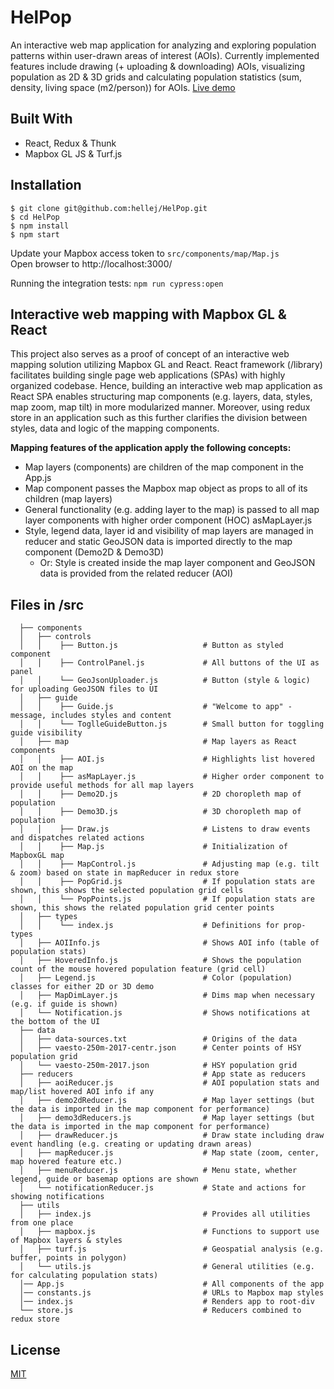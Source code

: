 # HelPop
An interactive web map application for analyzing and exploring population patterns within user-drawn areas of interest (AOIs). Currently implemented features include drawing (+ uploading & downloading) AOIs, visualizing population as 2D & 3D grids and calculating population statistics (sum, density, living space (m2/person)) for AOIs. [Live demo](https://hel-pop.firebaseapp.com/)

## Built With
* React, Redux & Thunk
* Mapbox GL JS & Turf.js

## Installation
```
$ git clone git@github.com:hellej/HelPop.git
$ cd HelPop
$ npm install
$ npm start
```
Update your Mapbox access token to `src/components/map/Map.js`<br>
Open browser to http://localhost:3000/

Running the integration tests: `npm run cypress:open`

## Interactive web mapping with Mapbox GL & React
This project also serves as a proof of concept of an interactive web mapping solution utilizing Mapbox GL and React. React framework (/library) facilitates building single page web applications (SPAs) with highly organized codebase. Hence, building an interactive web map application as React SPA enables structuring map components (e.g. layers, data, styles, map zoom, map tilt) in more modularized manner. Moreover, using redux store in an application such as this further clarifies the division between styles, data and logic of the mapping components. 

**Mapping features of the application apply the following concepts:**
* Map layers (components) are children of the map component in the App.js
* Map component passes the Mapbox map object as props to all of its children (map layers)
* General functionality (e.g. adding layer to the map) is passed to all map layer components with higher order component (HOC) asMapLayer.js 
* Style, legend data, layer id and visibility of map layers are managed in reducer and static GeoJSON data is imported directly to the map component (Demo2D & Demo3D) 
  * Or: Style is created inside the map layer component and GeoJSON data is provided from the related reducer (AOI)

## Files in /src
``` 
  ├── components
  │   ├── controls   
  │   │    ├── Button.js                   # Button as styled component 
  │   │    ├── ControlPanel.js             # All buttons of the UI as panel
  │   │    └── GeoJsonUploader.js          # Button (style & logic) for uploading GeoJSON files to UI
  │   ├── guide 
  │   │    ├── Guide.js                    # "Welcome to app" -message, includes styles and content
  │   │    └── ToglleGuideButton.js        # Small button for toggling guide visibility
  │   ├── map                              # Map layers as React components
  │   │    ├── AOI.js                      # Highlights list hovered AOI on the map
  │   │    ├── asMapLayer.js               # Higher order component to provide useful methods for all map layers
  │   │    ├── Demo2D.js                   # 2D choropleth map of population
  │   │    ├── Demo3D.js                   # 3D choropleth map of population
  │   │    ├── Draw.js                     # Listens to draw events and dispatches related actions
  │   │    ├── Map.js                      # Initialization of MapboxGL map
  │   │    ├── MapControl.js               # Adjusting map (e.g. tilt & zoom) based on state in mapReducer in redux store
  │   │    ├── PopGrid.js                  # If population stats are shown, this shows the selected population grid cells
  │   │    └── PopPoints.js                # If population stats are shown, this shows the related population grid center points
  │   ├── types
  │   │    └── index.js                    # Definitions for prop-types
  │   ├── AOIInfo.js                       # Shows AOI info (table of population stats)
  │   ├── HoveredInfo.js                   # Shows the population count of the mouse hovered population feature (grid cell)
  │   ├── Legend.js                        # Color (population) classes for either 2D or 3D demo
  │   ├── MapDimLayer.js                   # Dims map when necessary (e.g. if guide is shown)
  │   └── Notification.js                  # Shows notifications at the bottom of the UI
  ├── data 
  │   ├── data-sources.txt                 # Origins of the data 
  │   ├── vaesto-250m-2017-centr.json      # Center points of HSY population grid 
  │   └── vaesto-250m-2017.json            # HSY population grid
  ├── reducers                             # App state as reducers
  │   ├── aoiReducer.js                    # AOI population stats and map/list hovered AOI info if any
  │   ├── demo2dReducer.js                 # Map layer settings (but the data is imported in the map component for performance) 
  │   ├── demo3dReducers.js                # Map layer settings (but the data is imported in the map component for performance)
  │   ├── drawReducer.js                   # Draw state including draw event handling (e.g. creating or updating drawn areas)
  │   ├── mapReducer.js                    # Map state (zoom, center, map hovered feature etc.)
  │   ├── menuReducer.js                   # Menu state, whether legend, guide or basemap options are shown
  │   └── notificationReducer.js           # State and actions for showing notifications
  ├── utils                        
  │   ├── index.js                         # Provides all utilities from one place
  │   ├── mapbox.js                        # Functions to support use of Mapbox layers & styles
  │   ├── turf.js                          # Geospatial analysis (e.g. buffer, points in polygon) 
  │   └── utils.js                         # General utilities (e.g. for calculating population stats)
  │── App.js                               # All components of the app 
  │── constants.js                         # URLs to Mapbox map styles 
  │── index.js                             # Renders app to root-div
  └── store.js                             # Reducers combined to redux store
```

## License
[MIT](LICENSE)